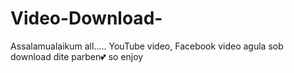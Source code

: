 # Video-Download-
Assalamualaikum all..... YouTube video, Facebook video agula sob download dite parben💕 so enjoy 
